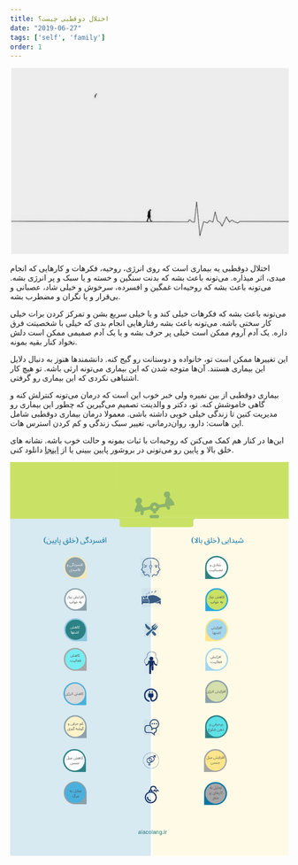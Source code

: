 ```yaml
---
title: اختلال دوقطبی چیست؟
date: "2019-06-27"
tags: ['self', 'family']
order: 1
---
```


![](./what-is-bipolar.png)

اختلال دوقطبی یه بیماری است که روی انرژی، روحیه، فکرهات و کارهایی که انجام میدی، اثر میذاره. می‌تونه باعث بشه که بدنت سنگین و خسته و یا سبک و پر انرژی بشه. می‌تونه باعث بشه که روحیه‌ات غمگین و افسرده، سرخوش و خیلی شاد، عصبانی و بی‌قرار و یا نگران و مضطرب بشه.

می‌تونه باعث بشه که فکرهات خیلی کند و یا خیلی سریع بشن و تمرکز کردن برات خیلی کار سختی باشه. می‌تونه باعث بشه رفتارهایی انجام بدی که خیلی با شخصیتت فرق داره. یک آدم آروم ممکن است خیلی پر حرف بشه و یا یک آدم صمیمی ممکن است دلش نخواد کنار بقیه بمونه.

این تغییرها ممکن است تو، خانواده و دوستانت رو گیج کنه. دانشمندها هنوز به دنبال دلایل این بیماری هستند. آن‌ها متوجه شدن که این بیماری می‌تونه ارثی باشه. تو هیچ کار اشتباهی نکردی که این بیماری رو گرفتی.

بیماری دوقطبی از بین نمیره ولی خبر خوب این است که درمان می‌تونه کنترلش کنه و گاهی خاموشش کنه. تو، دکتر و والدینت تصمیم می‌گیرین که چطور این بیماری رو مدیریت کنین تا زندگی خیلی خوبی داشته باشی. معمولا درمان بیماری دوقطبی شامل
این هاست: دارو، روان‌درمانی، تغییر سبک زندگی و کم کردن استرس هات.

این‌ها در کنار هم کمک می‌کنن که روحیه‌ات با ثبات بمونه و حالت خوب باشه. نشانه های خلق بالا و پایین رو  می‌تونی در بروشور پایین ببینی یا از
[اینجا](/symptoms.pdf)
 دانلود کنی.


![علائم اختلال دوقطبی](./symptoms.png)

<!-- https://www.instagram.com/p/BzIlUwjBpq6/ -->